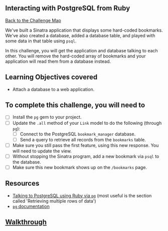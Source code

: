 ## Interacting with PostgreSQL from Ruby

[Back to the Challenge Map](00_challenge_map.md)

We've built a Sinatra application that displays some hard-coded bookmarks. We've also created a database, added a database table, and played with some data in that table using `psql`.

In this challenge, you will get the application and database talking to each other.  You will remove the hard-coded array of bookmarks and your application will read them from a database instead.

## Learning Objectives covered

* Attach a database to a web application.

## To complete this challenge, you will need to

- [ ] Install the `pg` gem to your project.
- [ ] Update the `.all` method of your `Link` model to do the following (through `pg`):
  - [ ] Connect to the PostgreSQL `bookmark_manager` database.
  - [ ] Send a query to retrieve all records from the `bookmarks` table.
- [ ] Make sure you still pass the first feature, using this new response. You will need to update the view.
- [ ] Without stopping the Sinatra program, add a new bookmark via `psql` to the database.
- [ ] Make sure this new bookmark shows up on the `/bookmarks` page.

## Resources

* [Talking to PostgreSQL using Ruby via `pg`](http://zetcode.com/db/postgresqlruby/) (most useful is the section called 'Retrieving multiple rows of data')
* [`pg` documentation](https://deveiate.org/code/pg/)

## [Walkthrough](walkthroughs/06.md)
